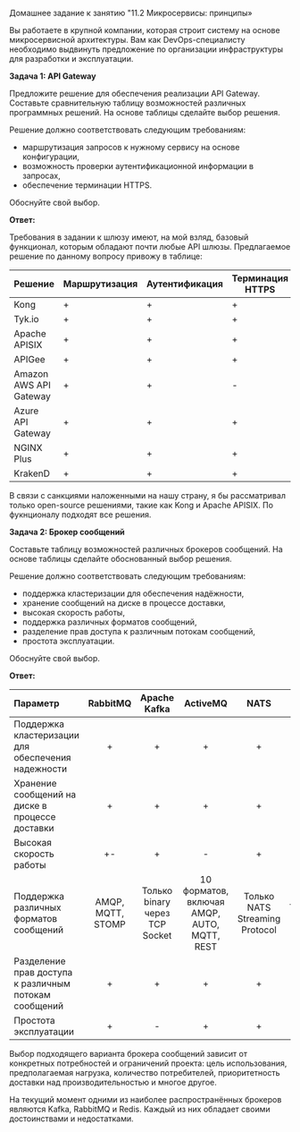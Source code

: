 Домашнее задание к занятию "11.2 Микросервисы: принципы»  

Вы работаете в крупной компании, которая строит систему на основе микросервисной архитектуры.
Вам как DevOps-специалисту необходимо выдвинуть предложение по организации инфраструктуры для разработки и эксплуатации.

**Задача 1: API Gateway**

Предложите решение для обеспечения реализации API Gateway. Составьте сравнительную таблицу возможностей различных программных решений. На основе таблицы сделайте выбор решения.

Решение должно соответствовать следующим требованиям:
- маршрутизация запросов к нужному сервису на основе конфигурации,
- возможность проверки аутентификационной информации в запросах,
- обеспечение терминации HTTPS.

Обоснуйте свой выбор.

**Ответ:**

Требования в задании к шлюзу имеют, на мой взляд, базовый функционал, которым обладают почти любые API шлюзы.
Предлагаемое решение по данному вопросу привожу в таблице: 

| Решение | Маршрутизация | Аутентификация | Терминация HTTPS |
|---|---|---|---|
| Kong | + | + | + |
| Tyk.io | + | + | + |
| Apache APISIX | + | + | + |
| APIGee | + | + | + |
| Amazon AWS API Gateway | + | + | - |
| Azure API Gateway | + | + | + |
| NGINX Plus | + | + | + |
| KrakenD | + | + | + |

В связи с санкциями наложенными на нашу страну, я бы рассматривал только open-source решениями, такие как Kong и Apache APISIX. По фукнционалу подходят все решения.

**Задача 2: Брокер сообщений**

Составьте таблицу возможностей различных брокеров сообщений. На основе таблицы сделайте обоснованный выбор решения.

Решение должно соответствовать следующим требованиям:
- поддержка кластеризации для обеспечения надёжности,
- хранение сообщений на диске в процессе доставки,
- высокая скорость работы,
- поддержка различных форматов сообщений,
- разделение прав доступа к различным потокам сообщений,
- простота эксплуатации.

Обоснуйте свой выбор.

**Ответ:**

| Параметр | RabbitMQ | Apache Kafka | ActiveMQ | NATS | Redis |
|:---|:---:|:---:|:---:|:---:|:---:|
| Поддержка кластеризации для обеспечения надежности | + | + | + | + | + |
| Хранение сообщений на диске в процессе доставки | + | + | + | + | + |
| Высокая скорость работы | +- | + | - | + | + |
| Поддержка различных форматов сообщений | AMQP, MQTT, STOMP | Только binary через TCP Socket | 10 форматов, включая AMQP, AUTO, MQTT, REST | Только NATS Streaming Protocol | Только RESP |
| Разделение прав доступа к различным потокам сообщений | + | + | + | + | + |
| Простота эксплуатации | + | - | + | + | + |

Выбор подходящего варианта брокера сообщений зависит от конкретных потребностей и ограничений проекта: цель использования, предполагаемая нагрузка, количество потребителей, приоритетность доставки над производительностью и многое другое.

На текущий момент одними из наиболее распространённых брокеров являются Kafka, RabbitMQ и Redis. Каждый из них обладает своими достоинствами и недостатками. 

